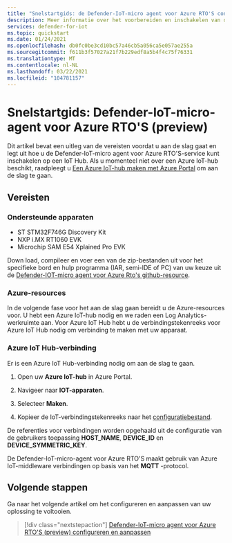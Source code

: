 ```yaml
---
title: "Snelstartgids: de Defender-IoT-micro agent voor Azure RTO'S configureren en inschakelen"
description: Meer informatie over het voorbereiden en inschakelen van de Defender-IoT-micro agent voor Azure RTO'S-service in uw Azure-IoT Hub.
services: defender-for-iot
ms.topic: quickstart
ms.date: 01/24/2021
ms.openlocfilehash: db0fc0be3cd10bc57a46cb5a056ca5e057ae255a
ms.sourcegitcommit: f611b3f57027a21f7b229edf8a5b4f4c75f76331
ms.translationtype: MT
ms.contentlocale: nl-NL
ms.lasthandoff: 03/22/2021
ms.locfileid: "104781157"
---
```

# <a name="quickstart-defender-iot-micro-agent-for-azure-rtos-preview"></a>Snelstartgids: Defender-IoT-micro-agent voor Azure RTO'S (preview)

Dit artikel bevat een uitleg van de vereisten voordat u aan de slag gaat en legt uit hoe u de Defender-IoT-micro agent voor Azure RTO'S-service kunt inschakelen op een IoT Hub. Als u momenteel niet over een Azure IoT-hub beschikt, raadpleegt u [Een Azure IoT-hub maken met Azure Portal](../iot-hub/iot-hub-create-through-portal.md) om aan de slag te gaan.

## <a name="prerequisites"></a>Vereisten 

### <a name="supported-devices"></a>Ondersteunde apparaten

- ST STM32F746G Discovery Kit
- NXP i.MX RT1060 EVK
- Microchip SAM E54 Xplained Pro EVK

Down load, compileer en voer een van de zip-bestanden uit voor het specifieke bord en hulp programma (IAR, semi-IDE of PC) van uw keuze uit de [Defender-IOT-micro agent voor Azure Rto's github-resource](https://github.com/azure-rtos/azure-iot-preview/releases).

### <a name="azure-resources"></a>Azure-resources

In de volgende fase voor het aan de slag gaan bereidt u de Azure-resources voor. U hebt een Azure IoT-hub nodig en we raden een Log Analytics-werkruimte aan. Voor Azure IoT Hub hebt u de verbindingstekenreeks voor Azure IoT Hub nodig om verbinding te maken met uw apparaat. 
  
### <a name="iot-hub-connection"></a>Azure IoT Hub-verbinding

Er is een Azure IoT Hub-verbinding nodig om aan de slag te gaan. 

1. Open uw **Azure IoT-hub** in Azure Portal.

1. Navigeer naar **IOT-apparaten**.

1. Selecteer **Maken**.

1. Kopieer de IoT-verbindingstekenreeks naar het [configuratiebestand](how-to-azure-rtos-security-module.md).

De referenties voor verbindingen worden opgehaald uit de configuratie van de gebruikers toepassing **HOST_NAME**, **DEVICE_ID** en **DEVICE_SYMMETRIC_KEY**.

De Defender-IoT-micro-agent voor Azure RTO'S maakt gebruik van Azure IoT-middleware verbindingen op basis van het **MQTT** -protocol.

## <a name="next-steps"></a>Volgende stappen

Ga naar het volgende artikel om het configureren en aanpassen van uw oplossing te voltooien.

> [!div class="nextstepaction"]
> [Defender-IoT-micro agent voor Azure RTO'S (preview) configureren en aanpassen](how-to-azure-rtos-security-module.md)
